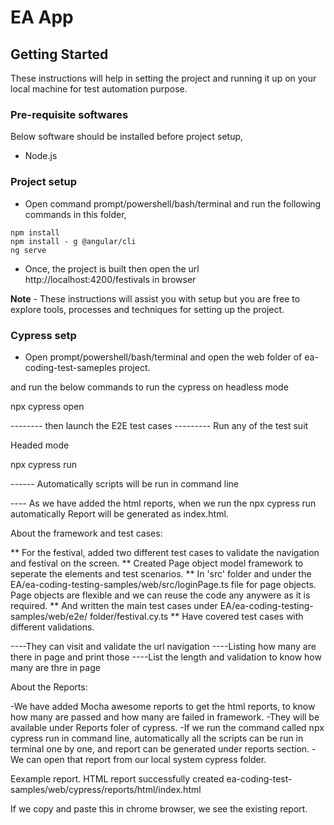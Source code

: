 
# EA App

## Getting Started

These instructions will help in setting the project and running it up on your local machine for test automation purpose.

### Pre-requisite softwares

Below software should be installed before project setup,

* Node.js

### Project setup

* Open command prompt/powershell/bash/terminal and run the following commands in this folder,

```
npm install
npm install - g @angular/cli
ng serve
```

* Once, the project is built then open the url http://localhost:4200/festivals in browser


**Note** - These instructions will assist you with setup but you are free to explore tools, processes and techniques for setting up the project.


### Cypress setp

* Open prompt/powershell/bash/terminal and open the web folder of ea-coding-test-sameples project.

and run the below commands to run the cypress on headless mode

npx cypress open 

-------- then launch the E2E test cases 
--------- Run any of the test suit

Headed mode 

npx cypress run

------ Automatically scripts will be run in command line

---- As we have added the html reports, when we run the npx cypress run automatically Report will be generated as index.html.

About the framework and test cases:

** For the festival, added two different test cases to validate the navigation and festival on the screen.
** Created  Page object model framework to seperate the elements and test scenarios.
** In 'src' folder and under the EA/ea-coding-testing-samples/web/src/loginPage.ts file for page objects.
   Page objects are flexible and we can reuse the code any anywere as it is required.
** And written the main test cases under EA/ea-coding-testing-samples/web/e2e/ folder/festival.cy.ts
** Have covered test cases with different validations.

 ----They can visit and validate the url navigation
 ----Listing how many are there in page and print those
 ----List the length and  validation to know how many are thre in page


 About the Reports:

 -We have added Mocha awesome reports to get the html reports, to know how many are passed and how many are failed in framework.
 -They will be available under Reports foler of cypress.
 -If we run the command called npx cypress run in command line, automatically all the scripts can be run in terminal one by one, and report can be generated under reports section.
 -We can open that report from our local system cypress folder.

 Eexample report.
 HTML report successfully created
ea-coding-test-samples/web/cypress/reports/html/index.html

If we copy and paste this in chrome browser, we see the existing report.

